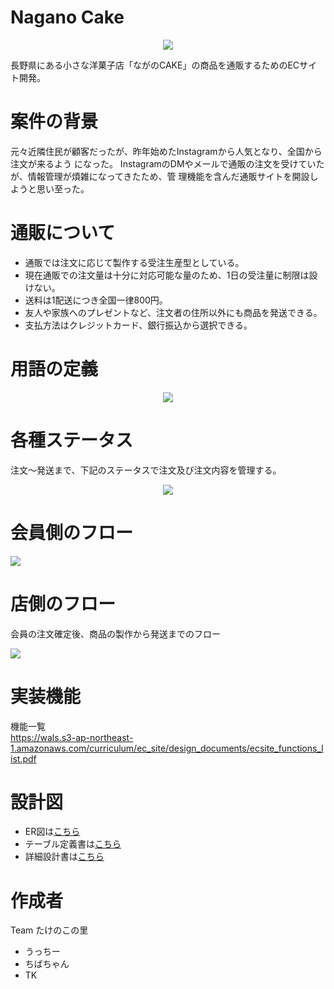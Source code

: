 # Nagano Cake

<p align="center">
  <img src="https://user-images.githubusercontent.com/89368225/138626545-8072509c-ca7c-4344-9b71-f471355d81f3.png" />
</p>

長野県にある小さな洋菓子店「ながのCAKE」の商品を通販するためのECサイト開発。

# 案件の背景
 
元々近隣住民が顧客だったが、昨年始めたInstagramから人気となり、全国から注文が来るよう
になった。
InstagramのDMやメールで通販の注文を受けていたが、情報管理が煩雑になってきたため、管
理機能を含んだ通販サイトを開設しようと思い至った。
 
# 通販について

- 通販では注文に応じて製作する受注生産型としている。
- 現在通販での注文量は十分に対応可能な量のため、1日の受注量に制限は設けない。
- 送料は1配送につき全国一律800円。
- 友人や家族へのプレゼントなど、注文者の住所以外にも商品を発送できる。
- 支払方法はクレジットカード、銀行振込から選択できる。

# 用語の定義

<p align="center">
  <img src="https://user-images.githubusercontent.com/89368225/138636434-df81d8d2-301b-4d66-8830-8a27ad2befb6.png" />
</p>

 
# 各種ステータス
注文〜発送まで、下記のステータスで注文及び注文内容を管理する。
<p align="center">
  <img src="https://user-images.githubusercontent.com/89368225/138636231-078e337c-6e97-4ca4-90df-70caee44aca0.png" />
</p>


# 会員側のフロー
 
<p align="left">
  <img src="https://user-images.githubusercontent.com/89368225/138637531-0642fa96-56f4-459f-89e7-c338e402535f.png" />
</p>
 
# 店側のフロー
会員の注文確定後、商品の製作から発送までのフロー
<p align="left">
  <img src="https://user-images.githubusercontent.com/89368225/138637795-c33384de-90fb-4097-afcf-0655b4cdf97b.png" />
</p>
 
# 実装機能
機能一覧<br>
https://wals.s3-ap-northeast-1.amazonaws.com/curriculum/ec_site/design_documents/ecsite_functions_list.pdf

# 設計図
- ER図は[こちら](https://github.com/takenoko-sato-naganocake/takenoko_sato_naganocake/files/7414704/DWCCOMMIT_._ER._.pdf)
- テーブル定義書は[こちら](https://github.com/takenoko-sato-naganocake/takenoko_sato_naganocake/files/7414746/DWCCOMMIT_._._.pdf)
- 詳細設計書は[こちら](https://github.com/takenoko-sato-naganocake/takenoko_sato_naganocake/files/7414756/DWCCOMMIT_._._.pdf)

# 作成者
Team たけのこの里
- うっちー
- ちばちゃん
- TK

